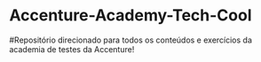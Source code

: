 # Accenture-Academy-Tech-Cool

#Repositório direcionado para todos os conteúdos e exercícios da academia de testes da Accenture!
